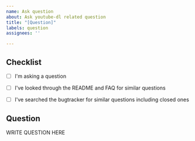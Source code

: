 ```yaml
---
name: Ask question
about: Ask youtube-dl related question
title: "[Question]"
labels: question
assignees: ''

---
```


<!--

######################################################################
  WARNING!
  IGNORING THE FOLLOWING TEMPLATE WILL RESULT IN ISSUE CLOSED AS INCOMPLETE
######################################################################

-->


## Checklist

<!--
Carefully read and work through this check list in order to prevent the most common mistakes and misuse of youtube-dl:
- Look through the README (https://github.com/blackjack4494/yt-dlc) and FAQ (https://github.com/blackjack4494/yt-dlc) for similar questions
- Search the bugtracker for similar questions: https://github.com/blackjack4494/yt-dlc
- Finally, put x into all relevant boxes (like this [x])
-->

- [ ] I'm asking a question
- [ ] I've looked through the README and FAQ for similar questions
- [ ] I've searched the bugtracker for similar questions including closed ones


## Question

<!--
Ask your question in an arbitrary form. Please make sure it's worded well enough to be understood, see https://github.com/blackjack4494/yt-dlc.
-->

WRITE QUESTION HERE
